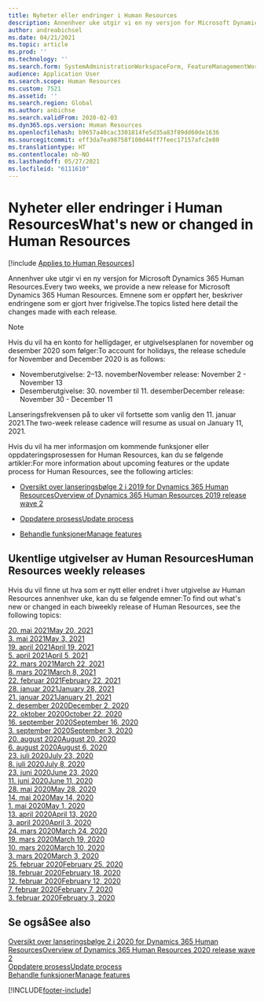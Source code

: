 ```yaml
---
title: Nyheter eller endringer i Human Resources
description: Annenhver uke utgir vi en ny versjon for Microsoft Dynamics 365 Human Resources. Emnene som er oppført her, beskriver endringene som er gjort hver uke.
author: andreabichsel
ms.date: 04/21/2021
ms.topic: article
ms.prod: ''
ms.technology: ''
ms.search.form: SystemAdministrationWorkspaceForm, FeatureManagementWorkspace
audience: Application User
ms.search.scope: Human Resources
ms.custom: 7521
ms.assetid: ''
ms.search.region: Global
ms.author: anbichse
ms.search.validFrom: 2020-02-03
ms.dyn365.ops.version: Human Resources
ms.openlocfilehash: b9657a40cac3301814fe5d35a83f89dd60de1636
ms.sourcegitcommit: eff3da7ea98758f100d44ff7feec17157afc2e80
ms.translationtype: HT
ms.contentlocale: nb-NO
ms.lasthandoff: 05/27/2021
ms.locfileid: "6111610"
---
```

# <a name="whats-new-or-changed-in-human-resources"></a><span data-ttu-id="8f09e-104">Nyheter eller endringer i Human Resources</span><span class="sxs-lookup"><span data-stu-id="8f09e-104">What's new or changed in Human Resources</span></span>

[!include [Applies to Human Resources](../includes/applies-to-hr.md)]

<span data-ttu-id="8f09e-105">Annenhver uke utgir vi en ny versjon for Microsoft Dynamics 365 Human Resources.</span><span class="sxs-lookup"><span data-stu-id="8f09e-105">Every two weeks, we provide a new release for Microsoft Dynamics 365 Human Resources.</span></span> <span data-ttu-id="8f09e-106">Emnene som er oppført her, beskriver endringene som er gjort hver frigivelse.</span><span class="sxs-lookup"><span data-stu-id="8f09e-106">The topics listed here detail the changes made with each release.</span></span>

>[!NOTE]
><span data-ttu-id="8f09e-107">Hvis du vil ha en konto for helligdager, er utgivelsesplanen for november og desember 2020 som følger:</span><span class="sxs-lookup"><span data-stu-id="8f09e-107">To account for holidays, the release schedule for November and December 2020 is as follows:</span></span>
>
>- <span data-ttu-id="8f09e-108">Novemberutgivelse: 2–13. november</span><span class="sxs-lookup"><span data-stu-id="8f09e-108">November release: November 2 - November 13</span></span>
>- <span data-ttu-id="8f09e-109">Desemberutgivelse: 30. november til 11. desember</span><span class="sxs-lookup"><span data-stu-id="8f09e-109">December release: November 30 - December 11</span></span>
> 
><span data-ttu-id="8f09e-110">Lanseringsfrekvensen på to uker vil fortsette som vanlig den 11. januar 2021.</span><span class="sxs-lookup"><span data-stu-id="8f09e-110">The two-week release cadence will resume as usual on January 11, 2021.</span></span>

<span data-ttu-id="8f09e-111">Hvis du vil ha mer informasjon om kommende funksjoner eller oppdateringsprosessen for Human Resources, kan du se følgende artikler:</span><span class="sxs-lookup"><span data-stu-id="8f09e-111">For more information about upcoming features or the update process for Human Resources, see the following articles:</span></span> 

- [<span data-ttu-id="8f09e-112">Oversikt over lanseringsbølge 2 i 2019 for Dynamics 365 Human Resources</span><span class="sxs-lookup"><span data-stu-id="8f09e-112">Overview of Dynamics 365 Human Resources 2019 release wave 2</span></span>](/dynamics365-release-plan/2019wave2/dynamics365-human-resources/)

- [<span data-ttu-id="8f09e-113">Oppdatere prosess</span><span class="sxs-lookup"><span data-stu-id="8f09e-113">Update process</span></span>](hr-admin-setup-update-process.md)

- [<span data-ttu-id="8f09e-114">Behandle funksjoner</span><span class="sxs-lookup"><span data-stu-id="8f09e-114">Manage features</span></span>](hr-admin-manage-features.md)

## <a name="human-resources-weekly-releases"></a><span data-ttu-id="8f09e-115">Ukentlige utgivelser av Human Resources</span><span class="sxs-lookup"><span data-stu-id="8f09e-115">Human Resources weekly releases</span></span>

<span data-ttu-id="8f09e-116">Hvis du vil finne ut hva som er nytt eller endret i hver utgivelse av Human Resources annenhver uke, kan du se følgende emner:</span><span class="sxs-lookup"><span data-stu-id="8f09e-116">To find out what's new or changed in each biweekly release of Human Resources, see the following topics:</span></span>

[<span data-ttu-id="8f09e-117">20. mai 2021</span><span class="sxs-lookup"><span data-stu-id="8f09e-117">May 20, 2021</span></span>](hr-whats-new-2021-05-20.md)</br>
[<span data-ttu-id="8f09e-118">3. mai 2021</span><span class="sxs-lookup"><span data-stu-id="8f09e-118">May 3, 2021</span></span>](hr-whats-new-2021-05-03.md)</br>
[<span data-ttu-id="8f09e-119">19. april 2021</span><span class="sxs-lookup"><span data-stu-id="8f09e-119">April 19, 2021</span></span>](hr-whats-new-2021-04-19.md)</br>
[<span data-ttu-id="8f09e-120">5. april 2021</span><span class="sxs-lookup"><span data-stu-id="8f09e-120">April 5, 2021</span></span>](hr-whats-new-2021-04-05.md)</br>
[<span data-ttu-id="8f09e-121">22. mars 2021</span><span class="sxs-lookup"><span data-stu-id="8f09e-121">March 22, 2021</span></span>](hr-whats-new-2021-03-22.md)</br>
[<span data-ttu-id="8f09e-122">8. mars 2021</span><span class="sxs-lookup"><span data-stu-id="8f09e-122">March 8, 2021</span></span>](hr-whats-new-2021-03-08.md)</br>
[<span data-ttu-id="8f09e-123">22. februar 2021</span><span class="sxs-lookup"><span data-stu-id="8f09e-123">February 22, 2021</span></span>](hr-whats-new-2021-02-22.md)</br>
[<span data-ttu-id="8f09e-124">28. januar 2021</span><span class="sxs-lookup"><span data-stu-id="8f09e-124">January 28, 2021</span></span>](hr-whats-new-2021-01-28.md)</br>
[<span data-ttu-id="8f09e-125">21. januar 2021</span><span class="sxs-lookup"><span data-stu-id="8f09e-125">January 21, 2021</span></span>](hr-whats-new-2021-01-21.md)</br>
[<span data-ttu-id="8f09e-126">2. desember 2020</span><span class="sxs-lookup"><span data-stu-id="8f09e-126">December 2, 2020</span></span>](hr-whats-new-2020-12-02.md)</br>
[<span data-ttu-id="8f09e-127">22. oktober 2020</span><span class="sxs-lookup"><span data-stu-id="8f09e-127">October 22, 2020</span></span>](hr-whats-new-2020-10-22.md)</br>
[<span data-ttu-id="8f09e-128">16. september 2020</span><span class="sxs-lookup"><span data-stu-id="8f09e-128">September 16, 2020</span></span>](hr-whats-new-2020-09-16.md)</br>
[<span data-ttu-id="8f09e-129">3. september 2020</span><span class="sxs-lookup"><span data-stu-id="8f09e-129">September 3, 2020</span></span>](hr-whats-new-2020-09-03.md)</br>
[<span data-ttu-id="8f09e-130">20. august 2020</span><span class="sxs-lookup"><span data-stu-id="8f09e-130">August 20, 2020</span></span>](hr-whats-new-2020-08-20.md)</br>
[<span data-ttu-id="8f09e-131">6. august 2020</span><span class="sxs-lookup"><span data-stu-id="8f09e-131">August 6, 2020</span></span>](hr-whats-new-2020-08-06.md)</br>
[<span data-ttu-id="8f09e-132">23. juli 2020</span><span class="sxs-lookup"><span data-stu-id="8f09e-132">July 23, 2020</span></span>](hr-whats-new-2020-07-23.md)</br>
[<span data-ttu-id="8f09e-133">8. juli 2020</span><span class="sxs-lookup"><span data-stu-id="8f09e-133">July 8, 2020</span></span>](hr-whats-new-2020-07-08.md)</br>
[<span data-ttu-id="8f09e-134">23. juni 2020</span><span class="sxs-lookup"><span data-stu-id="8f09e-134">June 23, 2020</span></span>](hr-whats-new-2020-06-23.md)</br>
[<span data-ttu-id="8f09e-135">11. juni 2020</span><span class="sxs-lookup"><span data-stu-id="8f09e-135">June 11, 2020</span></span>](hr-whats-new-2020-06-11.md)</br>
[<span data-ttu-id="8f09e-136">28. mai 2020</span><span class="sxs-lookup"><span data-stu-id="8f09e-136">May 28, 2020</span></span>](hr-whats-new-2020-05-28.md)</br>
[<span data-ttu-id="8f09e-137">14. mai 2020</span><span class="sxs-lookup"><span data-stu-id="8f09e-137">May 14, 2020</span></span>](hr-whats-new-2020-05-14.md)</br>
[<span data-ttu-id="8f09e-138">1. mai 2020</span><span class="sxs-lookup"><span data-stu-id="8f09e-138">May 1, 2020</span></span>](hr-whats-new-2020-05-01.md)</br>
[<span data-ttu-id="8f09e-139">13. april 2020</span><span class="sxs-lookup"><span data-stu-id="8f09e-139">April 13, 2020</span></span>](hr-whats-new-2020-04-13.md)</br>
[<span data-ttu-id="8f09e-140">3. april 2020</span><span class="sxs-lookup"><span data-stu-id="8f09e-140">April 3, 2020</span></span>](hr-whats-new-2020-04-03.md)</br>
[<span data-ttu-id="8f09e-141">24. mars 2020</span><span class="sxs-lookup"><span data-stu-id="8f09e-141">March 24, 2020</span></span>](hr-whats-new-2020-03-24.md)</br>
[<span data-ttu-id="8f09e-142">19. mars 2020</span><span class="sxs-lookup"><span data-stu-id="8f09e-142">March 19, 2020</span></span>](hr-whats-new-2020-03-19.md)</br>
[<span data-ttu-id="8f09e-143">10. mars 2020</span><span class="sxs-lookup"><span data-stu-id="8f09e-143">March 10, 2020</span></span>](hr-whats-new-2020-03-10.md)</br>
[<span data-ttu-id="8f09e-144">3. mars 2020</span><span class="sxs-lookup"><span data-stu-id="8f09e-144">March 3, 2020</span></span>](hr-whats-new-2020-03-03.md)</br>
[<span data-ttu-id="8f09e-145">25. februar 2020</span><span class="sxs-lookup"><span data-stu-id="8f09e-145">February 25, 2020</span></span>](hr-whats-new-2020-02-25.md)</br>
[<span data-ttu-id="8f09e-146">18. februar 2020</span><span class="sxs-lookup"><span data-stu-id="8f09e-146">February 18, 2020</span></span>](hr-whats-new-2020-02-18.md)</br>
[<span data-ttu-id="8f09e-147">12. februar 2020</span><span class="sxs-lookup"><span data-stu-id="8f09e-147">February 12, 2020</span></span>](hr-whats-new-2020-02-12.md)</br>
[<span data-ttu-id="8f09e-148">7. februar 2020</span><span class="sxs-lookup"><span data-stu-id="8f09e-148">February 7, 2020</span></span>](hr-whats-new-2020-02-07.md)</br>
[<span data-ttu-id="8f09e-149">3. februar 2020</span><span class="sxs-lookup"><span data-stu-id="8f09e-149">February 3, 2020</span></span>](hr-whats-new-2020-02-03.md)

## <a name="see-also"></a><span data-ttu-id="8f09e-150">Se også</span><span class="sxs-lookup"><span data-stu-id="8f09e-150">See also</span></span>

[<span data-ttu-id="8f09e-151">Oversikt over lanseringsbølge 2 i 2020 for Dynamics 365 Human Resources</span><span class="sxs-lookup"><span data-stu-id="8f09e-151">Overview of Dynamics 365 Human Resources 2020 release wave 2</span></span>](/dynamics365-release-plan/2020wave2/human-resources/dynamics365-human-resources/)</br>
[<span data-ttu-id="8f09e-152">Oppdatere prosess</span><span class="sxs-lookup"><span data-stu-id="8f09e-152">Update process</span></span>](hr-admin-setup-update-process.md)</br>
[<span data-ttu-id="8f09e-153">Behandle funksjoner</span><span class="sxs-lookup"><span data-stu-id="8f09e-153">Manage features</span></span>](hr-admin-manage-features.md)


[!INCLUDE[footer-include](../includes/footer-banner.md)]

